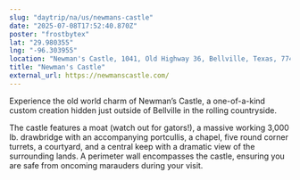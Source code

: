 ```yaml
---
slug: "daytrip/na/us/newmans-castle"
date: "2025-07-08T17:52:40.870Z"
poster: "frostbytex"
lat: "29.980355"
lng: "-96.303955"
location: "Newman's Castle, 1041, Old Highway 36, Bellville, Texas, 77418, USA"
title: "Newman's Castle"
external_url: https://newmanscastle.com/
---
```

Experience the old world charm of Newman’s Castle, a one-of-a-kind custom creation hidden just outside of Bellville in the rolling countryside.

The castle features a moat (watch out for gators!), a massive working 3,000 lb. drawbridge with an accompanying portcullis, a chapel, five round corner turrets, a courtyard, and a central keep with a dramatic view of the surrounding lands. A perimeter wall encompasses the castle, ensuring you are safe from oncoming marauders during your visit.